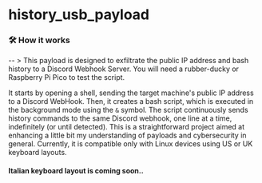 # history_usb_payload

### 🛠️ How it works

 -- > This payload is designed to exfiltrate the public IP address and bash history to a Discord Webhook Server. You will need a rubber-ducky or Raspberry Pi Pico to test the script.

It starts by opening a shell, sending the target machine's public IP address to a Discord WebHook. Then, it creates a bash script, which is executed in the background mode using the ```&``` symbol. The script continuously sends history commands to the same Discord webhook, one line at a time, indefinitely (or until detected). This is a straightforward project aimed at enhancing a little bit my understanding of payloads and cybersecurity in general. Currently, it is compatible only with Linux devices using US or UK keyboard layouts.


#### Italian keyboard layout is coming soon..

